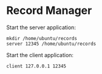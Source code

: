 # Record Manager

Start the server application:
```shell
mkdir /home/ubuntu/records
server 12345 /home/ubuntu/records
```

Start the client application:
```shell
client 127.0.0.1 12345
```
